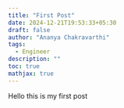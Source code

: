 ```yaml
---
title: "First Post"
date: 2024-12-21T19:53:33+05:30
draft: false
author: "Ananya Chakravarthi"
tags:
  - Engineer
description: ""
toc: true
mathjax: true
---
```

Hello this is my first post